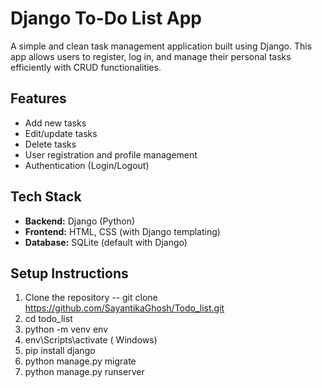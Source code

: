 #  Django To-Do List App

A simple and clean task management application built using Django. This app allows users to register, log in, and manage their personal tasks efficiently with CRUD functionalities.

##  Features

- Add new tasks
- Edit/update tasks
- Delete tasks
- User registration and profile management
- Authentication (Login/Logout)

##  Tech Stack

- **Backend:** Django (Python)
- **Frontend:** HTML, CSS (with Django templating)
- **Database:** SQLite (default with Django)


##  Setup Instructions

1. Clone the repository
   -- git clone https://github.com/SayantikaGhosh/Todo_list.git
2. cd todo_list
3. python -m venv env
4. env\Scripts\activate ( Windows)
5. pip install django
6. python manage.py migrate
7. python manage.py runserver


